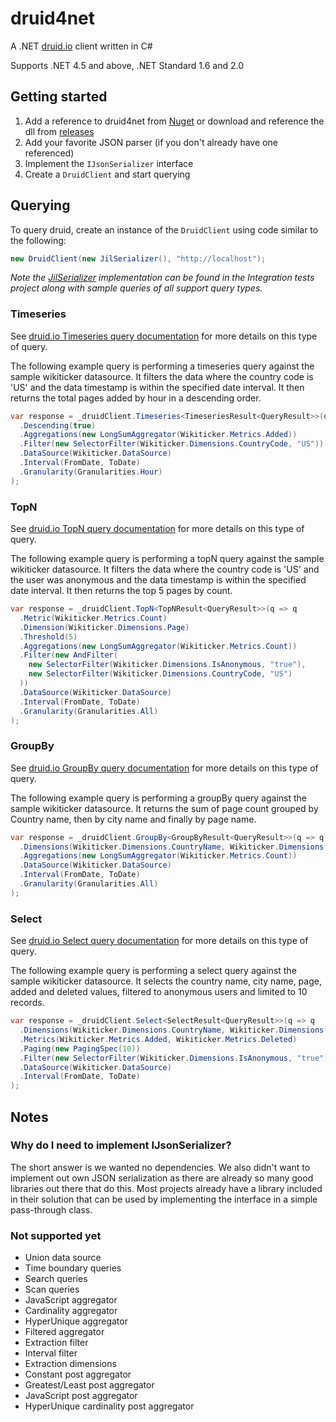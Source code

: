 # druid4net
A .NET [druid.io](http://druid.io) client written in C#

Supports .NET 4.5 and above, .NET Standard 1.6 and 2.0

## Getting started
1. Add a reference to druid4net from [Nuget](https://www.nuget.org/packages/Druid4Net) or download and reference the dll from [releases](https://github.com/MindscapeHQ/druid4net/releases)
2. Add your favorite JSON parser (if you don't already have one referenced)
3. Implement the `IJsonSerializer` interface
4. Create a `DruidClient` and start querying

## Querying
To query druid, create an instance of the `DruidClient` using code similar to the following:

```csharp
new DruidClient(new JilSerializer(), "http://localhost");
```

_Note the [JilSerializer](https://github.com/MindscapeHQ/druid4net/blob/master/Raygun.Druid4Net.IntegrationTests/JilSerializer.cs) implementation can be found in the Integration tests project along with sample queries of all support query types._ 

### Timeseries
See [druid.io Timeseries query documentation](http://druid.io/docs/latest/querying/timeseriesquery.html) for more details on this type of query.

The following example query is performing a timeseries query against the sample wikiticker datasource.
It filters the data where the country code is 'US' and the data timestamp is within the specified date interval.
It then returns the total pages added by hour in a descending order.

```csharp
var response = _druidClient.Timeseries<TimeseriesResult<QueryResult>>(q => q
  .Descending(true)
  .Aggregations(new LongSumAggregator(Wikiticker.Metrics.Added))
  .Filter(new SelectorFilter(Wikiticker.Dimensions.CountryCode, "US"))
  .DataSource(Wikiticker.DataSource)
  .Interval(FromDate, ToDate)
  .Granularity(Granularities.Hour)
);
```

### TopN
See [druid.io TopN query documentation](http://druid.io/docs/latest/querying/topnquery.html) for more details on this type of query.

The following example query is performing a topN query against the sample wikiticker datasource.
It filters the data where the country code is 'US' and the user was anonymous and the data timestamp is within the specified date interval.
It then returns the top 5 pages by count.

```csharp
var response = _druidClient.TopN<TopNResult<QueryResult>>(q => q
  .Metric(Wikiticker.Metrics.Count)
  .Dimension(Wikiticker.Dimensions.Page)
  .Threshold(5)
  .Aggregations(new LongSumAggregator(Wikiticker.Metrics.Count))
  .Filter(new AndFilter(
    new SelectorFilter(Wikiticker.Dimensions.IsAnonymous, "true"),
    new SelectorFilter(Wikiticker.Dimensions.CountryCode, "US")
  ))
  .DataSource(Wikiticker.DataSource)
  .Interval(FromDate, ToDate)
  .Granularity(Granularities.All)
);
```

### GroupBy
See [druid.io GroupBy query documentation](http://druid.io/docs/latest/querying/groupbyquery.html) for more details on this type of query.

The following example query is performing a groupBy query against the sample wikiticker datasource.
It returns the sum of page count grouped by Country name, then by city name and finally by page name.

```csharp
var response = _druidClient.GroupBy<GroupByResult<QueryResult>>(q => q
  .Dimensions(Wikiticker.Dimensions.CountryName, Wikiticker.Dimensions.CityName, Wikiticker.Dimensions.Page)
  .Aggregations(new LongSumAggregator(Wikiticker.Metrics.Count))
  .DataSource(Wikiticker.DataSource)
  .Interval(FromDate, ToDate)
  .Granularity(Granularities.All)
);
```

### Select
See [druid.io Select query documentation](http://druid.io/docs/latest/querying/select-query.html) for more details on this type of query.

The following example query is performing a select query against the sample wikiticker datasource.
It selects the country name, city name, page, added and deleted values, filtered to anonymous users and limited to 10 records.

```csharp
var response = _druidClient.Select<SelectResult<QueryResult>>(q => q
  .Dimensions(Wikiticker.Dimensions.CountryName, Wikiticker.Dimensions.CityName, Wikiticker.Dimensions.Page)
  .Metrics(Wikiticker.Metrics.Added, Wikiticker.Metrics.Deleted)
  .Paging(new PagingSpec(10))
  .Filter(new SelectorFilter(Wikiticker.Dimensions.IsAnonymous, "true"))
  .DataSource(Wikiticker.DataSource)
  .Interval(FromDate, ToDate)
);
```

## Notes

### Why do I need to implement IJsonSerializer?
The short answer is we wanted no dependencies. We also didn't want to implement
out own JSON serialization as there are already so many good libraries
out there that do this. Most projects already have a library included in their
solution that can be used by implementing the interface in a simple pass-through class.

### Not supported yet
* Union data source
* Time boundary queries
* Search queries
* Scan queries
* JavaScript aggregator
* Cardinality aggregator
* HyperUnique aggregator
* Filtered aggregator
* Extraction filter
* Interval filter
* Extraction dimensions
* Constant post aggregator
* Greatest/Least post aggregator
* JavaScript post aggregator
* HyperUnique cardinality post aggregator